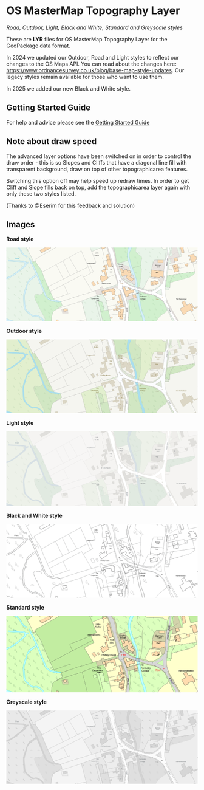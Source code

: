 # OS MasterMap Topography Layer
*Road, Outdoor, Light, Black and White, Standard and Greyscale styles*

These are **LYR** files for OS MasterMap Topography Layer for the GeoPackage data format.

In 2024 we updated our Outdoor, Road and Light styles to reflect our changes to the OS Maps API. You can read about the changes here: https://www.ordnancesurvey.co.uk/blog/base-map-style-updates. Our legacy styles remain available for those who want to use them.

In 2025 we added our new Black and White style.

## Getting Started Guide

For help and advice please see the [Getting Started Guide](https://github.com/OrdnanceSurvey/OSMM-Topography-Layer-stylesheets/blob/master/Getting%20Started%20Guide%20-%20Styling%20OSMM%20Topography%20Layer.pdf)

## Note about draw speed
The advanced layer options have been switched on in order to control the draw order - this is so Slopes and Cliffs that have a diagonal line fill with transparent background, draw on top of other topographicarea features.

Switching this option off may help speed up redraw times. In order to get Cliff and Slope fills back on top, add the topographicarea layer again with only these two styles listed.

(Thanks to @Eserim for this feedback and solution)

## Images

**Road style**

![Road style](https://github.com/OrdnanceSurvey/OSMM-Topography-Layer-stylesheets/blob/bc2dac6a2f9a1c82c63df59cce2874d94e6d8276/Schema%20version%209/Stylesheets/Geopackage%20stylesheets/ArcMap%20stylesheets%20(LYR)/images/Road1.png)


**Outdoor style**

![Outdoor style](https://github.com/OrdnanceSurvey/OSMM-Topography-Layer-stylesheets/blob/bc2dac6a2f9a1c82c63df59cce2874d94e6d8276/Schema%20version%209/Stylesheets/Geopackage%20stylesheets/ArcMap%20stylesheets%20(LYR)/images/Outdoor1.png)


**Light style**

![Light style](https://github.com/OrdnanceSurvey/OSMM-Topography-Layer-stylesheets/blob/bc2dac6a2f9a1c82c63df59cce2874d94e6d8276/Schema%20version%209/Stylesheets/Geopackage%20stylesheets/ArcMap%20stylesheets%20(LYR)/images/Light1.png)


**Black and White style**

![Black and White style](https://github.com/OrdnanceSurvey/OSMM-Topography-Layer-stylesheets/blob/e4e5aa600268ec590df929ec78896a104c0d6ade/Schema%20version%209/Stylesheets/Geopackage%20stylesheets/ArcMap%20stylesheets%20(LYR)/images/Black%20and%20White1.png)


**Standard style**

![Standard style](https://github.com/OrdnanceSurvey/OSMM-Topography-Layer-stylesheets/blob/master/Schema%20version%209/Stylesheets/Geopackage%20stylesheets/QGIS%20stylesheets%20(QML)/images/Standard.png)


**Greyscale style**

![Greyscale style](https://github.com/OrdnanceSurvey/OSMM-Topography-Layer-stylesheets/blob/bde28649ed6e32661a292641725d5857792a5383/Schema%20version%209/Stylesheets/Geopackage%20stylesheets/ArcMap%20stylesheets%20(LYR)/images/greyscale1.png)




